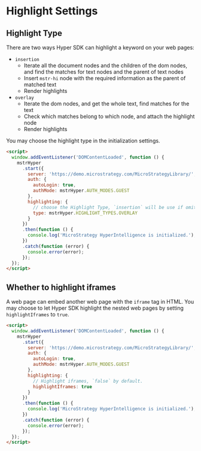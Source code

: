 # Highlight Settings

## Highlight Type

There are two ways Hyper SDK can highlight a keyword on your web pages:

- `insertion`
  - Iterate all the document nodes and the children of the dom nodes, and find the matches for text nodes and the parent of text nodes
  - Insert `mstr-hi` node with the required information as the parent of matched text
  - Render highlights
- `overlay`
  - Iterate the dom nodes, and get the whole text, find matches for the text
  - Check which matches belong to which node, and attach the highlight node
  - Render highlights

You may choose the highlight type in the initialization settings.

```html
<script>
  window.addEventListener('DOMContentLoaded', function () {
    mstrHyper
      .start({
        server: 'https://demo.microstrategy.com/MicroStrategyLibrary/',
        auth: {
          autoLogin: true,
          authMode: mstrHyper.AUTH_MODES.GUEST
        },
        highlighting: {
          // choose the Highlight Type, `insertion` will be use if omitted.
          type: mstrHyper.HIGHLIGHT_TYPES.OVERLAY
        }
      })
      .then(function () {
        console.log('MicroStrategy HyperIntelligence is initialized.');
      })
      .catch(function (error) {
        console.error(error);
      });
  });
</script>
```

## Whether to highlight iframes

A web page can embed another web page with the `iframe` tag in HTML. You may choose to let Hyper SDK highlight the nested web pages by setting `highlightIframes` to `true`.

```html
<script>
  window.addEventListener('DOMContentLoaded', function () {
    mstrHyper
      .start({
        server: 'https://demo.microstrategy.com/MicroStrategyLibrary/',
        auth: {
          autoLogin: true,
          authMode: mstrHyper.AUTH_MODES.GUEST
        },
        highlighting: {
          // Highlight iframes, `false` by default.
          highlightIframes: true
        }
      })
      .then(function () {
        console.log('MicroStrategy HyperIntelligence is initialized.');
      })
      .catch(function (error) {
        console.error(error);
      });
  });
</script>
```
